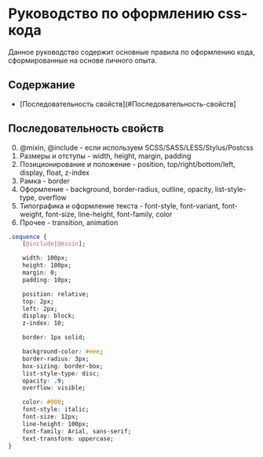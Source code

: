 # Руководство по оформлению css-кода

Данное руководство содержит основные правила по оформлению кода, сформированные на основе личного опыта.

## Содержание
- [Последовательность свойств](#Последовательность-свойств]

## Последовательность свойств

0) @mixin, @include - если используем SCSS/SASS/LESS/Stylus/Postcss
1) Размеры и отступы - width, height, margin, padding
2) Позиционирование и положение - position, top/right/bottom/left, display, float, z-index
3) Рамка - border
4) Оформление - background, border-radius, outline, opacity, list-style-type, overflow
5) Типографика и оформление текста - font-style, font-variant, font-weight, font-size, line-height, font-family, color
6) Прочее - transition, animation

```css
.sequence {
    [@include|@mixin];

    width: 100px;
	height: 100px;
	margin: 0;
	padding: 10px;

	position: relative;
	top: 2px;
	left: 2px;
	display: block;
	z-index: 10;

	border: 1px solid;

	background-color: #eee;
	border-radius: 3px;
	box-sizing: border-box;
	list-style-type: disc;
	opacity: .9;
	overflow: visible;

    color: #000;
	font-style: italic;
	font-size: 12px;
	line-height: 100px;
	font-family: Arial, sans-serif;
	text-transform: uppercase;
}
```